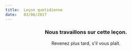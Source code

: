 ```yaml
---
title:  Leçon quotidienne
date:   03/06/2017
---
```


### <center>Nous travaillons sur cette leçon.</center>
<center>Revenez plus tard, s'il vous plaît.</center>